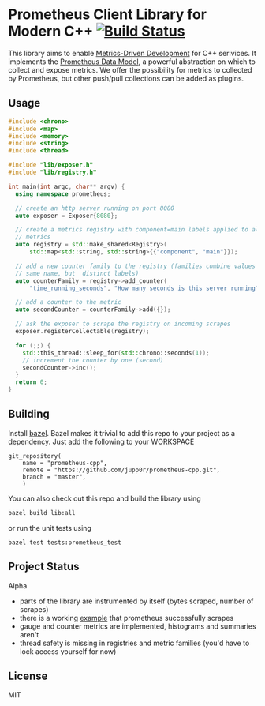 # Prometheus Client Library for Modern C++ [![Build Status](https://travis-ci.org/jupp0r/prometheus-cpp.svg?branch=master)](https://travis-ci.org/jupp0r/prometheus-cpp)

This library aims to enable
[Metrics-Driven Development](https://sookocheff.com/post/mdd/mdd/) for
C++ serivices. It implements the
[Prometheus Data Model](https://prometheus.io/docs/concepts/data_model/),
a powerful abstraction on which to collect and expose metrics. We
offer the possibility for metrics to collected by Prometheus, but
other push/pull collections can be added as plugins.

## Usage

``` c++
#include <chrono>
#include <map>
#include <memory>
#include <string>
#include <thread>

#include "lib/exposer.h"
#include "lib/registry.h"

int main(int argc, char** argv) {
  using namespace prometheus;

  // create an http server running on port 8080
  auto exposer = Exposer{8080};

  // create a metrics registry with component=main labels applied to all its
  // metrics
  auto registry = std::make_shared<Registry>(
      std::map<std::string, std::string>{{"component", "main"}});

  // add a new counter family to the registry (families combine values with the
  // same name, but  distinct labels)
  auto counterFamily = registry->add_counter(
      "time_running_seconds", "How many seconds is this server running?", {});

  // add a counter to the metric
  auto secondCounter = counterFamily->add({});

  // ask the exposer to scrape the registry on incoming scrapes
  exposer.registerCollectable(registry);

  for (;;) {
    std::this_thread::sleep_for(std::chrono::seconds(1));
    // increment the counter by one (second)
    secondCounter->inc();
  }
  return 0;
}
```

## Building

Install [bazel](https://www.bazel.io).  Bazel makes it trivial to add
this repo to your project as a dependency. Just add the following to
your WORKSPACE

```
git_repository(
    name = "prometheus-cpp",
    remote = "https://github.com/jupp0r/prometheus-cpp.git",
    branch = "master",
    )
```

You can also check out this repo and build the library using
``` bash
bazel build lib:all
```

or run the unit tests using
```
bazel test tests:prometheus_test
```

## Project Status
Alpha

* parts of the library are instrumented by itself (bytes scraped, number of scrapes)
* there is a working [example](tests/sample_server.cc) that prometheus successfully scrapes
* gauge and counter metrics are implemented, histograms and summaries aren't
* thread safety is missing in registries and metric families (you'd have to lock access yourself for now)

## License
MIT

